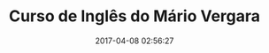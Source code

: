 ---
layout: post
title: "Curso de Inglês do Mário Vergara"
date: 2017-04-08 02:56:27
image: /assets/img/
description: ""
server: "Torrent"
status: true
size: "111 KB"
download_link: "http://linkshrink.net/7THQDg"
download_page_link: ""
original_link: "http://www.mediafire.com/file/49dxds4euca9jp4/mario-vergara.torrent"
---